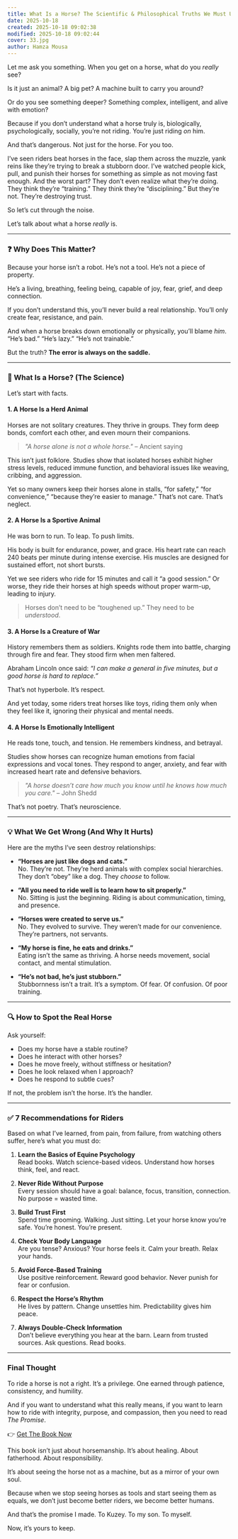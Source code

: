 ```yaml
---
title: What Is a Horse? The Scientific & Philosophical Truths We Must Understand
date: 2025-10-18
created: 2025-10-18 09:02:38
modified: 2025-10-18 09:02:44
cover: 33.jpg
author: Hamza Mousa
---
```



Let me ask you something. When you get on a horse, what do you *really* see?

Is it just an animal? A big pet? A machine built to carry you around?

Or do you see something deeper? Something complex, intelligent, and alive with emotion?

Because if you don’t understand what a horse truly is, biologically, psychologically, socially, you’re not riding. You’re just riding *on* him.

And that’s dangerous. Not just for the horse. For you too.

I’ve seen riders beat horses in the face, slap them across the muzzle, yank reins like they’re trying to break a stubborn door. I’ve watched people kick, pull, and punish their horses for something as simple as not moving fast enough. And the worst part? They don’t even realize what they’re doing. They think they’re “training.” They think they’re “disciplining.” But they’re not. They’re destroying trust.

So let’s cut through the noise.

Let’s talk about what a horse *really* is.

---

### ❓ Why Does This Matter?

Because your horse isn’t a robot. He’s not a tool. He’s not a piece of property.

He’s a living, breathing, feeling being, capable of joy, fear, grief, and deep connection.

If you don’t understand this, you’ll never build a real relationship. You’ll only create fear, resistance, and pain.

And when a horse breaks down emotionally or physically, you’ll blame *him*. “He’s bad.” “He’s lazy.” “He’s not trainable.”

But the truth? **The error is always on the saddle.**

---

### 🧠 What Is a Horse? (The Science)

Let’s start with facts.

#### 1. **A Horse Is a Herd Animal**
Horses are not solitary creatures. They thrive in groups. They form deep bonds, comfort each other, and even mourn their companions.

> *"A horse alone is not a whole horse."* – Ancient saying

This isn’t just folklore. Studies show that isolated horses exhibit higher stress levels, reduced immune function, and behavioral issues like weaving, cribbing, and aggression.

Yet so many owners keep their horses alone in stalls, “for safety,” “for convenience,” “because they’re easier to manage.” That’s not care. That’s neglect.

#### 2. **A Horse Is a Sportive Animal**
He was born to run. To leap. To push limits.

His body is built for endurance, power, and grace. His heart rate can reach 240 beats per minute during intense exercise. His muscles are designed for sustained effort, not short bursts.

Yet we see riders who ride for 15 minutes and call it “a good session.” Or worse, they ride their horses at high speeds without proper warm-up, leading to injury.

> Horses don’t need to be “toughened up.” They need to be *understood*.

#### 3. **A Horse Is a Creature of War**
History remembers them as soldiers. Knights rode them into battle, charging through fire and fear. They stood firm when men faltered.

Abraham Lincoln once said: *“I can make a general in five minutes, but a good horse is hard to replace.”*

That’s not hyperbole. It’s respect.

And yet today, some riders treat horses like toys, riding them only when they feel like it, ignoring their physical and mental needs.

#### 4. **A Horse Is Emotionally Intelligent**
He reads tone, touch, and tension. He remembers kindness, and betrayal.

Studies show horses can recognize human emotions from facial expressions and vocal tones. They respond to anger, anxiety, and fear with increased heart rate and defensive behaviors.

> *"A horse doesn’t care how much you know until he knows how much you care."* – John Shedd

That’s not poetry. That’s neuroscience.

---

### 💡 What We Get Wrong (And Why It Hurts)

Here are the myths I’ve seen destroy relationships:

- **“Horses are just like dogs and cats.”**  
  No. They’re not. They’re herd animals with complex social hierarchies. They don’t “obey” like a dog. They *choose* to follow.

- **“All you need to ride well is to learn how to sit properly.”**  
  No. Sitting is just the beginning. Riding is about communication, timing, and presence.

- **“Horses were created to serve us.”**  
  No. They evolved to survive. They weren’t made for our convenience. They’re partners, not servants.

- **“My horse is fine, he eats and drinks.”**  
  Eating isn’t the same as thriving. A horse needs movement, social contact, and mental stimulation.

- **“He’s not bad, he’s just stubborn.”**  
  Stubbornness isn’t a trait. It’s a symptom. Of fear. Of confusion. Of poor training.

---

### 🔍 How to Spot the Real Horse

Ask yourself:
- Does my horse have a stable routine?
- Does he interact with other horses?
- Does he move freely, without stiffness or hesitation?
- Does he look relaxed when I approach?
- Does he respond to subtle cues?

If not, the problem isn’t the horse. It’s the handler.

---

### ✅ 7 Recommendations for Riders

Based on what I’ve learned, from pain, from failure, from watching others suffer, here’s what you must do:

1. **Learn the Basics of Equine Psychology**  
   Read books. Watch science-based videos. Understand how horses think, feel, and react.

2. **Never Ride Without Purpose**  
   Every session should have a goal: balance, focus, transition, connection. No purpose = wasted time.

3. **Build Trust First**  
   Spend time grooming. Walking. Just sitting. Let your horse know you’re safe. You’re honest. You’re present.

4. **Check Your Body Language**  
   Are you tense? Anxious? Your horse feels it. Calm your breath. Relax your hands.

5. **Avoid Force-Based Training**  
   Use positive reinforcement. Reward good behavior. Never punish for fear or confusion.

6. **Respect the Horse’s Rhythm**  
   He lives by pattern. Change unsettles him. Predictability gives him peace.

7. **Always Double-Check Information**  
   Don’t believe everything you hear at the barn. Learn from trusted sources. Ask questions. Read books.

---

### Final Thought

To ride a horse is not a right. It’s a privilege. One earned through patience, consistency, and humility.

And if you want to understand what this really means, if you want to learn how to ride with integrity, purpose, and compassion, then you need to read *The Promise*.

👉 [Get The Book Now](https://hamzamu.gumroad.com/l/the_promise_book)

This book isn’t just about horsemanship. It’s about healing. About fatherhood. About responsibility.

It’s about seeing the horse not as a machine, but as a mirror of your own soul.

Because when we stop seeing horses as tools and start seeing them as equals, we don’t just become better riders, we become better humans.

And that’s the promise I made. To Kuzey. To my son. To myself.

Now, it’s yours to keep.